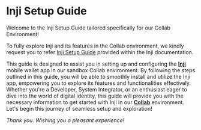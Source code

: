 # Inji Setup Guide

Welcome to the Inji Setup Guide tailored specifically for our Collab Environment! 

To fully explore Inji and its features in the Collab environment, we kindly request you to refer [Inji Setup Guide](https://docs.mosip.io/inji/sandbox-details/inji-setup-guide) provided within the Inji documentation.

This guide is designed to assist you in setting up and configuring the [**Inji**](https://docs.mosip.io/inji) mobile wallet app in our sandbox Collab environment. By following the steps outlined in this guide, you will be able to smoothly install and utilize the Inji app, empowering you to explore its features and functionalities effectively. Whether you're a Developer, System Integrator, or an enthusiast eager to dive into the world of digital identity, this guide will provide you with the necessary information to get started with Inji in our [**Collab**](https://collab.mosip.net/) environment. Let's begin this journey of seamless setup and exploration!


_Thank you. Wishing you a pleasant experience!_

